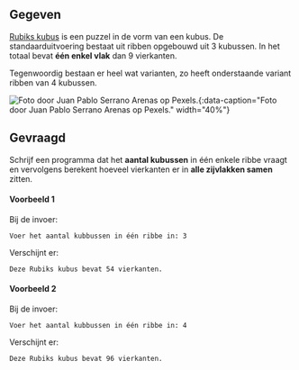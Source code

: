 ## Gegeven

<a href="https://nl.wikipedia.org/wiki/Rubiks_kubus" target="_blank">Rubiks kubus</a> is een puzzel in de vorm van een kubus. De standaarduitvoering bestaat uit ribben opgebouwd uit 3 kubussen. In het totaal bevat **één enkel vlak** dan 9 vierkanten. 

Tegenwoordig bestaan er heel wat varianten, zo heeft onderstaande variant ribben van 4 kubussen.

![Foto door Juan Pablo Serrano Arenas op Pexels.](media/juan-pablo-serrano-arenas.jpg "Foto door Juan Pablo Serrano Arenas op Pexels."){:data-caption="Foto door Juan Pablo Serrano Arenas op Pexels." width="40%"}

## Gevraagd

Schrijf een programma dat het **aantal kubussen** in één enkele ribbe vraagt en vervolgens berekent hoeveel vierkanten er in **alle zijvlakken samen** zitten.

#### Voorbeeld 1

Bij de invoer:
```
Voer het aantal kubbussen in één ribbe in: 3
```

Verschijnt er:
```
Deze Rubiks kubus bevat 54 vierkanten.
```

#### Voorbeeld 2
Bij de invoer:
```
Voer het aantal kubbussen in één ribbe in: 4
```

Verschijnt er:
```
Deze Rubiks kubus bevat 96 vierkanten.
```
